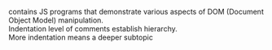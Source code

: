 contains JS programs that demonstrate various aspects of DOM (Document Object Model) manipulation. <br>
Indentation level of comments establish hierarchy.<br>
More indentation means a deeper subtopic
